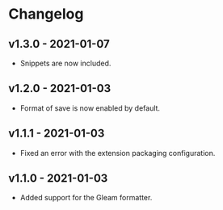 # Changelog

## v1.3.0 - 2021-01-07

- Snippets are now included.

## v1.2.0 - 2021-01-03

- Format of save is now enabled by default.

## v1.1.1 - 2021-01-03

- Fixed an error with the extension packaging configuration.

## v1.1.0 - 2021-01-03

- Added support for the Gleam formatter.
